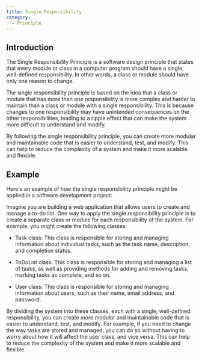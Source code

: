 ```yaml
---
title: Single Responsibility
category:
  - Principle
---
```


## Introduction

The Single Responsibility Principle is a software design principle that states that every module or class in a computer program should have a single, well-defined responsibility. In other words, a class or module should have only one reason to change.

The single responsibility principle is based on the idea that a class or module that has more than one responsibility is more complex and harder to maintain than a class or module with a single responsibility. This is because changes to one responsibility may have unintended consequences on the other responsibilities, leading to a ripple effect that can make the system more difficult to understand and modify.

By following the single responsibility principle, you can create more modular and maintainable code that is easier to understand, test, and modify. This can help to reduce the complexity of a system and make it more scalable and flexible.

## Example

Here's an example of how the single responsibility principle might be applied in a software development project:

Imagine you are building a web application that allows users to create and manage a to-do list. One way to apply the single responsibility principle is to create a separate class or module for each responsibility of the system. For example, you might create the following classes:

- Task class: This class is responsible for storing and managing information about individual tasks, such as the task name, description, and completion status.

- ToDoList class: This class is responsible for storing and managing a list of tasks, as well as providing methods for adding and removing tasks, marking tasks as complete, and so on.

- User class: This class is responsible for storing and managing information about users, such as their name, email address, and password.

By dividing the system into these classes, each with a single, well-defined responsibility, you can create more modular and maintainable code that is easier to understand, test, and modify. For example, if you need to change the way tasks are stored and managed, you can do so without having to worry about how it will affect the user class, and vice versa. This can help to reduce the complexity of the system and make it more scalable and flexible.
